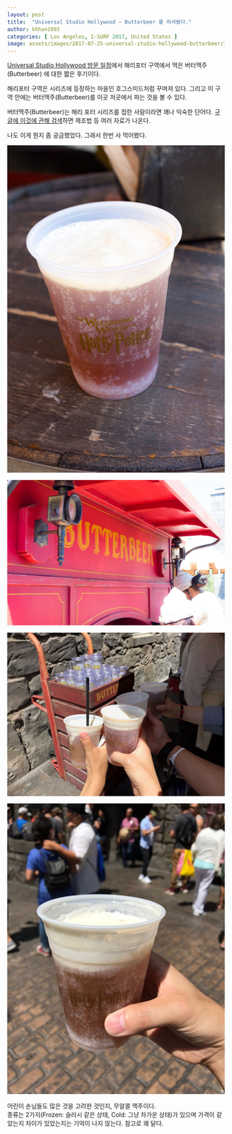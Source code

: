 ```yaml
---
layout: post
title:  "Universal Studio Hollywood – Butterbeer 를 마셔봤다."
author: khhan1993
categories: [ Los Angeles, I-SURF 2017, United States ]
image: assets/images/2017-07-25-universal-studio-hollywood-butterbeer/IMG_3070.jpg
---
```


[Universal Studio Hollywood 방문 일정](/united-states-2017-5th-week)에서 해리포터 구역에서 먹은 버터맥주(Butterbeer) 에 대한 짧은 후기이다.

해리포터 구역은 시리즈에 등장하는 마을인 호그스미드처럼 꾸며져 있다. 그리고 이 구역 안에는 버터맥주(Butterbeer)를 이곳 저곳에서 파는 것을 볼 수 있다.

버터맥주(Butterbeer)는 해리 포터 시리즈를 접한 사람이라면 꽤나 익숙한 단어다. [구글에 이것에 관해 검색](https://www.google.com/search?q=butterbeer&spell=1&sa=X&ved=0ahUKEwjb8sCn9-TVAhXrgFQKHZ5sC5MQvwUIJCgA&biw=1280&bih=726)하면 제조법 등 여러 자료가 나온다.

나도 이게 뭔지 좀 궁금했었다. 그래서 한번 사 먹어봤다.

![Butter Bear 1](/assets/images/2017-07-25-universal-studio-hollywood-butterbeer/IMG_0738.jpg)

![Butter Bear 2](/assets/images/2017-07-25-universal-studio-hollywood-butterbeer/IMG_0739.jpg)

![Butter Bear 3](/assets/images/2017-07-25-universal-studio-hollywood-butterbeer/IMG_3070.jpg)

![Butter Bear 4](/assets/images/2017-07-25-universal-studio-hollywood-butterbeer/IMG_3071.jpg)

어린이 손님들도 많은 것을 고려한 것인지, 무알콜 맥주이다.  
종류는 2가지(Frozen: 슬러시 같은 상태, Cold: 그냥 차가운 상태)가 있으며 가격이 같았는지 차이가 있었는지는 기억이 나지 않는다. 참고로 꽤 달다.

